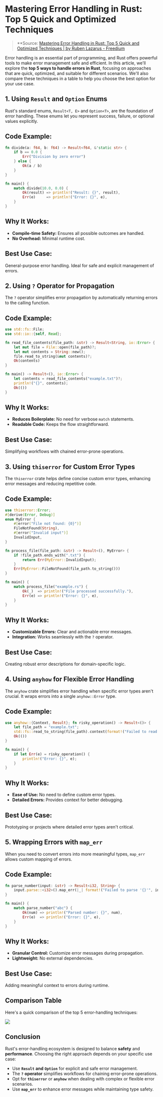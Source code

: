 # Mastering Error Handling in Rust: Top 5 Quick and Optimized Techniques

> **Source: [Mastering Error Handling in Rust: Top 5 Quick and Optimized Techniques | by Ruben Lazarus - Freedium](https://freedium.cfd/https://medium.com/@robssthe/mastering-error-handling-in-rust-top-5-quick-and-optimized-techniques-1e45a51a9491)

Error handling is an essential part of programming, and Rust offers powerful tools to make error management safe and efficient. In this article, we'll explore the **top 5 ways to handle errors in Rust**, focusing on approaches that are quick, optimized, and suitable for different scenarios. We'll also compare these techniques in a table to help you choose the best option for your use case.

## 1. Using `Result` and `Option` Enums

Rust's standard enums, `Result<T, E>` and `Option<T>`, are the foundation of error handling. These enums let you represent success, failure, or optional values explicitly.

## Code Example:

```rust
fn divide(a: f64, b: f64) -> Result<f64, &'static str> {
    if b == 0.0 {
        Err("Division by zero error")
    } else {
        Ok(a / b)
    }
}

fn main() {
    match divide(10.0, 0.0) {
        Ok(result) => println!("Result: {}", result),
        Err(e)     => println!("Error: {}", e),
    }
}
```


## Why It Works:

- **Compile-time Safety:** Ensures all possible outcomes are handled.
- **No Overhead:** Minimal runtime cost.

## Best Use Case:

General-purpose error handling. Ideal for safe and explicit management of errors.

## 2. Using `?` Operator for Propagation

The `?` operator simplifies error propagation by automatically returning errors to the calling function.

## Code Example:

```rust
use std::fs::File;
use std::io::{self, Read};

fn read_file_contents(file_path: &str) -> Result<String, io::Error> {
    let mut file = File::open(file_path)?;
    let mut contents = String::new();
    file.read_to_string(&mut contents)?;
    Ok(contents)
}

fn main() -> Result<(), io::Error> {
    let contents = read_file_contents("example.txt")?;
    println!("{}", contents);
    Ok(())
}
```


## Why It Works:

- **Reduces Boilerplate:** No need for verbose `match` statements.
- **Readable Code:** Keeps the flow straightforward.

## Best Use Case:

Simplifying workflows with chained error-prone operations.

## 3. Using `thiserror` for Custom Error Types

The `thiserror` crate helps define concise custom error types, enhancing error messages and reducing repetitive code.

## Code Example:

```rust
use thiserror::Error;
#[derive(Error, Debug)]
enum MyError {
    #[error("File not found: {0}")]
    FileNotFound(String),
    #[error("Invalid input")]
    InvalidInput,
}

fn process_file(file_path: &str) -> Result<(), MyError> {
    if !file_path.ends_with(".txt") {
        return Err(MyError::InvalidInput);
    }
    Err(MyError::FileNotFound(file_path.to_string()))
}

fn main() {
    match process_file("example.rs") {
        Ok(_)  => println!("File processed successfully."),
        Err(e) => println!("Error: {}", e),
    }
}
```


## Why It Works:

- **Customizable Errors:** Clear and actionable error messages.
- **Integration:** Works seamlessly with the `?` operator.

## Best Use Case:

Creating robust error descriptions for domain-specific logic.

## 4. Using `anyhow` for Flexible Error Handling

The `anyhow` crate simplifies error handling when specific error types aren't crucial. It wraps errors into a single `anyhow::Error` type.

## Code Example:

```rust
use anyhow::{Context, Result}; fn risky_operation() -> Result<()> {
    let file_path = "example.txt";
    std::fs::read_to_string(file_path).context(format!("Failed to read file: {}", file_path))?;
    Ok(())
}

fn main() {
    if let Err(e) = risky_operation() {
        println!("Error: {}", e);
    }
}
```


## Why It Works:

- **Ease of Use:** No need to define custom error types.
- **Detailed Errors:** Provides context for better debugging.

## Best Use Case:

Prototyping or projects where detailed error types aren't critical.

## 5. Wrapping Errors with `map_err`

When you need to convert errors into more meaningful types, `map_err` allows custom mapping of errors.

## Code Example:

```rust
fn parse_number(input: &str) -> Result<i32, String> {
    input.parse::<i32>().map_err(|_| format!("Failed to parse '{}'", input))
}

fn main() {
    match parse_number("abc") {
        Ok(num) => println!("Parsed number: {}", num),
        Err(e)  => println!("Error: {}", e),
    }
}
```


## Why It Works:

- **Granular Control:** Customize error messages during propagation.
- **Lightweight:** No external dependencies.

## Best Use Case:

Adding meaningful context to errors during runtime.

## Comparison Table

Here's a quick comparison of the top 5 error-handling techniques:

![](img/2024-12-23-14-23-39.png)

## Conclusion

Rust's error-handling ecosystem is designed to balance **safety** and **performance**. Choosing the right approach depends on your specific use case:

- Use **`Result`** **and** **`Option`** for explicit and safe error management.
- The **`?`** **operator** simplifies workflows for chaining error-prone operations.
- Opt for **`thiserror`** or **`anyhow`** when dealing with complex or flexible error scenarios.
- Use **`map_err`** to enhance error messages while maintaining type safety.